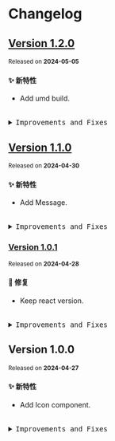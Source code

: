 # Changelog

## [Version&nbsp;1.2.0](https://github.com/eternallycyf/components/compare/@ims-view/icon@1.1.0...@ims-view/icon@1.2.0)

<sup>Released on **2024-05-05**</sup>

#### ✨ 新特性

- Add umd build.

<br/>

<details>
<summary><kbd>Improvements and Fixes</kbd></summary>

#### What's improved

- Add umd build ([7df21fa](https://github.com/eternallycyf/components/commit/7df21fa))

</details>

## [Version&nbsp;1.1.0](https://github.com/eternallycyf/components/compare/@ims-view/icon@1.0.1...@ims-view/icon@1.1.0)

<sup>Released on **2024-04-30**</sup>

#### ✨ 新特性

- Add Message.

<br/>

<details>
<summary><kbd>Improvements and Fixes</kbd></summary>

#### What's improved

- Add Message ([936f2c6](https://github.com/eternallycyf/components/commit/936f2c6))

</details>

### [Version&nbsp;1.0.1](https://github.com/eternallycyf/components/compare/@ims-view/icon@1.0.0...@ims-view/icon@1.0.1)

<sup>Released on **2024-04-28**</sup>

#### 🐛 修复

- Keep react version.

<br/>

<details>
<summary><kbd>Improvements and Fixes</kbd></summary>

#### What's fixed

- Keep react version ([fee7e8d](https://github.com/eternallycyf/components/commit/fee7e8d))

</details>

## Version&nbsp;1.0.0

<sup>Released on **2024-04-27**</sup>

#### ✨ 新特性

- Add Icon component.

<br/>

<details>
<summary><kbd>Improvements and Fixes</kbd></summary>

#### What's improved

- Add Icon component ([33e4af2](https://github.com/eternallycyf/components/commit/33e4af2))

</details>
